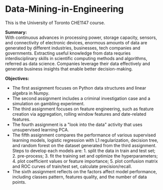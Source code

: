 # Data-Mining-in-Engineering
This is the University of Toronto CHE1147 course. 

**Summary:**\
With continuous advances in processing power, storage capacity, sensors, and connectivity of electronic devices, enormous amounts of data are generated by different industries, businesses, tech companies and governments. Extracting useful knowledge 
from data requries interdisciplinary skills in scientific computing methods and algorithms, referred as data science. Companies leverage their data effectively and generate business insights that enable better decision-making. 

**Objectives:**
* The first assignment focuses on Python data structures and linear algebra in Numpy.
* The second assignment includes a criminal investigation case and a simulation on gambling experiment. 
* The third assignment focuses on feature engineering, such as feature creation via aggregation, rolling window features and date-related features. 
* The fourth assignment is a "look into the data" activity that uses unsupervised learning PCA. 
* The fifth assignment compares the performance of various supervised learning models, logistic regression with L1 regularization, decision tree, and random forest
on the dataset generated from the third assignment. Steps to develop each models are: 1. split the data in train and test set; 2. pre-process; 3. fit the training set and optimize the hyperparameters; 4. plot coefficient values or feature importance; 5. plot confusion matrix and ROC curves of train/test set, calculate precision/recall. 
* The sixth assignment reflects on the factors affect model performance, including classes pattern, features quality, and the number of data points. 


